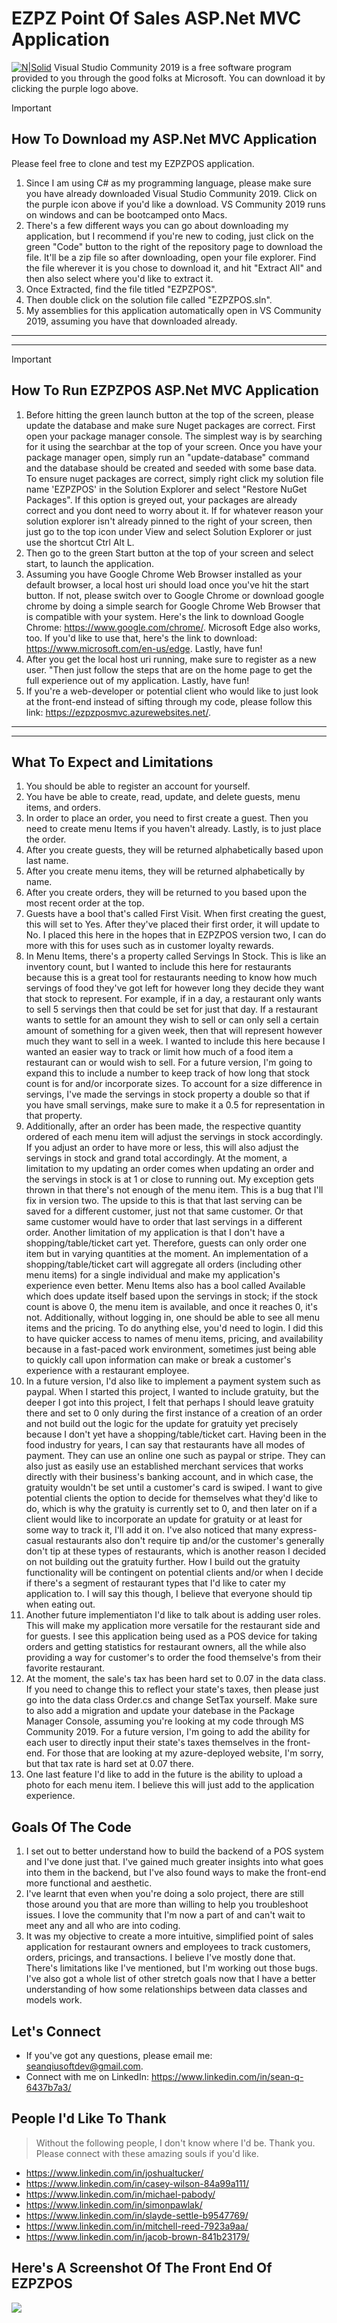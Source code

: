 EZPZ Point Of Sales ASP.Net MVC Application
============================================

[![N|Solid](https://encrypted-tbn0.gstatic.com/images?q=tbn%3AANd9GcShNr_qvEhshsb5yO_f4jm061arTxC6JtT6mA&usqp=CAU)](https://visualstudio.microsoft.com/vs/community/ "VS Community 2019")
Visual Studio Community 2019 is a free software program provided to you through the good folks at Microsoft. You can download it by clicking the purple logo above.


> [!IMPORTANT]
> How To Download my ASP.Net MVC Application
>-------------------------
> Please feel free to clone and test my EZPZPOS application.
> 1. Since I am using C# as my programming language, please make sure you have already downloaded Visual Studio Community 2019. Click on the purple icon above if you'd like a download. VS Community 2019 runs on windows and can be bootcamped onto Macs.
> 2. There's a few different ways you can go about downloading my application, but I recommend if you're new to coding, just click on the green "Code" button to the right of the repository page to download the file. It'll be a zip file so after downloading, open your file explorer. Find the file wherever it is you chose to download it, and hit "Extract All" and then also select where you'd like to extract it. 
> 3. Once Extracted, find the file titled "EZPZPOS". 
> 4. Then double click on the solution file called "EZPZPOS.sln".
> 5. My assemblies for this application automatically open in VS Community 2019, assuming you have that downloaded already.
>-----------------------------------------------------------------------------------------------------
>-----------------------------------------------------------------------------------------------------

> [!IMPORTANT]
> How To Run EZPZPOS ASP.Net MVC Application
>---------------------------------------------
> 1. Before hitting the green launch button at the top of the screen, please update the database and make sure Nuget packages are correct. First open your package manager console. The simplest way is by searching for it using the searchbar at the top of your screen. Once you have your package manager open, simply run an "update-database" command and the database should be created and seeded with some base data. To ensure nuget packages are correct, simply right click my solution file name 'EZPZPOS' in the Solution Explorer and select "Restore NuGet Packages". If this option is greyed out, your packages are already correct and you dont need to worry about it. If for whatever reason your solution explorer isn't already pinned to the right of your screen, then just go to the top icon under View and select Solution Explorer or just use the shortcut Ctrl Alt L.
> 2. Then go to the green Start button at the top of your screen and select start, to launch the application. 
> 3. Assuming you have Google Chrome Web Browser installed as your default browser, a local host uri should load once you've hit the start button. If not, please switch over to Google Chrome or download google chrome by doing a simple search for Google Chrome Web Browser that is compatible with your system. Here's the link to download Google Chrome: https://www.google.com/chrome/. Microsoft Edge also works, too. If you'd like to use that, here's the link to download: https://www.microsoft.com/en-us/edge. Lastly, have fun!
> 4. After you get the local host uri running, make sure to register as a new user. "Then just follow the steps that are on the home page to get the full experience out of my application. Lastly, have fun!
> 5. If you're a web-developer or potential client who would like to just look at the front-end instead of sifting through my code, please follow this link: https://ezpzposmvc.azurewebsites.net/.
>-----------------------------------------------------------------------------------------------------
>-----------------------------------------------------------------------------------------------------

## What To Expect and Limitations
1. You should be able to register an account for yourself. 
2. You have be able to create, read, update, and delete guests, menu items, and orders.
3. In order to place an order, you need to first create a guest. Then you need to create menu Items if you haven't already. Lastly, is to just place the order. 
4. After you create guests, they will be returned alphabetically based upon last name.
5. After you create menu items, they will be returned alphabetically by name. 
6. After you create orders, they will be returned to you based upon the most recent order at the top. 
7. Guests have a bool that's called First Visit. When first creating the guest, this will set to Yes. After they've placed their first order, it will update to No. I placed this here in the hopes that in EZPZPOS version two, I can do more with this for uses such as in customer loyalty rewards. 
8. In Menu Items, there's a property called Servings In Stock. This is like an inventory count, but I wanted to include this here for restaurants because this is a great tool for restaurants needing to know how much servings of food they've got left for however long they decide they want that stock to represent. For example, if in a day, a restaurant only wants to sell 5 servings then that could be set for just that day. If a restaurant wants to settle for an amount they wish to sell or can only sell a certain amount of something for a given week, then that will represent however much they want to sell in a week. I wanted to include this here because I wanted an easier way to track or limit how much of a food item a restaurant can or would wish to sell. For a future version, I'm going to expand this to include a number to keep track of how long that stock count is for and/or incorporate sizes. To account for a size difference in servings, I've made the servings in stock property a double so that if you have small servings, make sure to make it a 0.5 for representation in that property. 
9. Additionally, after an order has been made, the respective quantity ordered of each menu item will adjust the servings in stock accordingly. If you adjust an order to have more or less, this will also adjust the servings in stock and grand total accordingly. At the moment, a limitation to my updating an order comes when updating an order and the servings in stock is at 1 or close to running out. My exception gets thrown in that there's not enough of the menu item. This is a bug that I'll fix in version two. The upside to this is that that last serving can be saved for a different customer, just not that same customer. Or that same customer would have to order that last servings in a different order. Another limitation of my application is that I don't have a shopping/table/ticket cart yet. Therefore, guests can only order one item but in varying quantities at the moment. An implementation of a shopping/table/ticket cart will aggregate all orders (including other menu items) for a single individual and make my application's experience even better. Menu Items also has a bool called Available which does update itself based upon the servings in stock; if the stock count is above 0, the menu item is available, and once it reaches 0, it's not. Additionally, without logging in, one should be able to see all menu items and the pricing. To do anything else, you'd need to login. I did this to have quicker access to names of menu items, pricing, and availability because in a fast-paced work environment, sometimes just being able to quickly call upon information can make or break a customer's experience with a restaurant employee. 
10. In a future version, I'd also like to implement a payment system such as paypal. When I started this project, I wanted to include gratuity, but the deeper I got into this project, I felt that perhaps I should leave gratuity there and set to 0 only during the first instance of a creation of an order and not build out the logic for the update for gratuity yet precisely because I don't yet have a shopping/table/ticket cart. Having been in the food industry for years, I can say that restaurants have all modes of payment. They can use an online one such as paypal or stripe. They can also just as easily use an established merchant services that works directly with their business's banking account, and in which case, the gratuity wouldn't be set until a customer's card is swiped. I want to give potential clients the option to decide for themselves what they'd like to do, which is why the gratuity is currently set to 0, and then later on if a client would like to incorporate an update for gratuity or at least for some way to track it, I'll add it on. I've also noticed that many express-casual restaurants also don't require tip and/or the customer's generally don't tip at these types of restaurants, which is another reason I decided on not building out the gratuity further. How I build out the gratuity functionality will be contingent on potential clients and/or when I decide if there's a segment of restaurant types that I'd like to cater my application to. I will say this though, I believe that everyone should tip when eating out. 
11. Another future implementiaton I'd like to talk about is adding user roles. This will make my application more versatile for the restaurant side and for guests. I see this application being used as a POS device for taking orders and getting statistics for restaurant owners, all the while also providing a way for customer's to order the food themselve's from their favorite restaurant.  
12. At the moment, the sale's tax has been hard set to 0.07 in the data class. If you need to change this to reflect your state's taxes, then please just go into the data class Order.cs and change SetTax yourself. Make sure to also add a migration and update your datebase in the Package Manager Console, assuming you're looking at my code through MS Community 2019. For a future version, I'm going to add the ability for each user to directly input their state's taxes themselves in the front-end. For those that are looking at my azure-deployed website, I'm sorry, but that tax rate is hard set at 0.07 there. 
13. One last feature I'd like to add in the future is the ability to upload a photo for each menu item. I believe this will just add to the application experience. 

## Goals Of The Code
1. I set out to better understand how to build the backend of a POS system and I've done just that. I've gained much greater insights into what goes into them in the backend, but I've also found ways to make the front-end more functional and aesthetic.
2. I've learnt that even when you're doing a solo project, there are still those around you that are more than willing to help you troubleshoot issues. I love the community that I'm now a part of and can't wait to meet any and all who are into coding. 
3. It was my objective to create a more intuitive, simplified point of sales application for restaurant owners and employees to track customers, orders, pricings, and transactions. I believe I've mostly done that. There's limitations like I've mentioned, but I'm working out those bugs. I've also got a whole list of other stretch goals now that I have a better understanding of how some relationships between data classes and models work. 

## Let's Connect
* If you've got any questions, please email me: seanqiusoftdev@gmail.com. 
* Connect with me on LinkedIn: https://www.linkedin.com/in/sean-q-6437b7a3/

## People I'd Like To Thank
> Without the following people, I don't know where I'd be. Thank you. Please connect with these amazing souls if you'd like. 
* https://www.linkedin.com/in/joshualtucker/
* https://www.linkedin.com/in/casey-wilson-84a99a111/
* https://www.linkedin.com/in/michael-pabody/
* https://www.linkedin.com/in/simonpawlak/
* https://www.linkedin.com/in/slayde-settle-b9547769/
* https://www.linkedin.com/in/mitchell-reed-7923a9aa/
* https://www.linkedin.com/in/jacob-brown-841b23179/

## Here's A Screenshot Of The Front End Of EZPZPOS
![](EZPZPOSAzureScreenShot.jpg)
